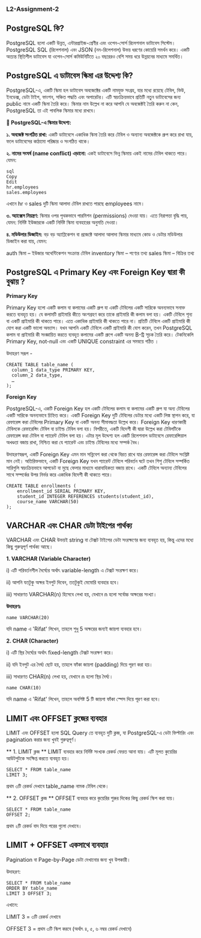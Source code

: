 ### L2-Assignment-2
## PostgreSQL কি?
PostgreSQL হলো একটি উন্নত, এন্টারপ্রাইজ-শ্রেণীর এবং ওপেন-সোর্স রিলেশনাল ডাটাবেস সিস্টেম। PostgreSQL SQL (রিলেশনাল) এবং JSON (নন-রিলেশনাল) উভয় ধরণের কোয়েরি সমর্থন করে। একটি অত্যন্ত স্থিতিশীল ডাটাবেস যা ওপেন-সোর্স কমিউনিটিতে ২০ বছরেরও বেশি সময় ধরে উন্নয়নের মাধ্যমে সমর্থিত।

## PostgreSQL এ ডাটাবেস স্কিমা এর উদ্দেশ্য কি?
PostgreSQL-এ, একটি স্কিমা হল ডাটাবেস অবজেক্টের একটি নামযুক্ত সংগ্রহ, যার মধ্যে রয়েছে টেবিল, ভিউ, ইনডেক্স, ডেটা টাইপ, ফাংশন, সঞ্চিত পদ্ধতি এবং অপারেটর। এটি স্বয়ংক্রিয়ভাবে প্রতিটি নতুন ডাটাবেসের জন্য public নামে একটি স্কিমা তৈরি করে। স্কিমার নাম উল্লেখ না করে আপনি যে অবজেক্টই তৈরি করুন না কেন, PostgreSQL তা এই পাবলিক স্কিমার মধ্যে রাখবে।

**🎯 PostgreSQL-এ স্কিমার উদ্দেশ্য:**

**১. অবজেক্ট সংগঠিত রাখা:**
একটি ডাটাবেসে একাধিক স্কিমা তৈরি করে টেবিল ও অন্যান্য অবজেক্টকে গ্রুপ করে রাখা যায়, ফলে ডাটাবেসের কাঠামো পরিষ্কার ও সংগঠিত থাকে।

**২. নামের সংঘর্ষ (name conflict) এড়ানো:**
একই ডাটাবেসে ভিন্ন স্কিমায় একই নামের টেবিল থাকতে পারে। যেমন:
```
sql
Copy
Edit
hr.employees
sales.employees
```
এখানে hr ও sales দুটি স্কিমা আলাদা টেবিল রাখতে পারছে employees নামে।

**৩. অ্যাক্সেস নিয়ন্ত্রণ:**
স্কিমার ওপর পৃথকভাবে পারমিশন (permissions) দেওয়া যায়। এতে নিরাপত্তা বৃদ্ধি পায়, যেমন: নির্দিষ্ট ইউজারকে একটি নির্দিষ্ট স্কিমা ব্যবহারের অনুমতি দেওয়া।

**৪. মডিউলার ডিজাইন:**
বড় বড় অ্যাপ্লিকেশন বা প্রজেক্টে আলাদা আলাদা স্কিমার মাধ্যমে কোড ও ডেটার মডিউলার ডিজাইন করা যায়, যেমন:

auth স্কিমা – ইউজার অথেন্টিকেশন সংক্রান্ত টেবিল
inventory স্কিমা – পণ্যের তথ্য
sales স্কিমা – বিক্রির তথ্য


## PostgreSQL এ Primary Key এবং Foreign Key দ্বারা কী বুঝায় ?

**Primary Key**

Primary Key হলো একটি কলাম বা কলামের একটি গ্রুপ যা একটি টেবিলের একটি সারিকে অনন্যভাবে সনাক্ত করতে ব্যবহৃত হয়। যে কলামটি প্রাইমারি কীতে অংশগ্রহণ করে তাকে প্রাইমারি কী কলাম বলা হয়। একটি টেবিলে শূন্য বা একটি প্রাইমারি কী থাকতে পারে। এতে একাধিক প্রাইমারি কী থাকতে পারে না। প্রতিটি টেবিলে একটি প্রাইমারি কী যোগ করা একটি ভালো অভ্যাস। যখন আপনি একটি টেবিলে একটি প্রাইমারি কী যোগ করেন, তখন PostgreSQL কলাম বা প্রাইমারি কী সংজ্ঞায়িত করতে ব্যবহৃত কলামের একটি গ্রুপে একটি অনন্য B-ট্রি সূচক তৈরি করে।
টেকনিকেলি Primary Key, not-null এবং একটি UNIQUE constraint এর সমন্বয়ে গঠিত ।

উদাহরণ সরূপ -
```
CREATE TABLE table_name (
  column_1 data_type PRIMARY KEY,
  column_2 data_type,
  …
);
```

**Foreign Key**

PostgreSQL-এ, একটি Foreign Key হল একটি টেবিলের কলাম বা কলামের একটি গ্রুপ যা অন্য টেবিলের একটি সারিকে অনন্যভাবে চিহ্নিত করে।
একটি Foreign Key দুটি টেবিলের ডেটার মধ্যে একটি লিঙ্ক স্থাপন করে, যা রেফারেন্স করা টেবিলের Primary Key বা একটি অনন্য সীমাবদ্ধতা উল্লেখ করে।
 Foreign Key ধারণকারী টেবিলকে রেফারেন্সিং টেবিল বা চাইল্ড টেবিল বলা হয়। বিপরীতে, একটি বিদেশী কী দ্বারা উল্লেখ করা টেবিলটিকে রেফারেন্স করা টেবিল বা প্যারেন্ট টেবিল বলা হয়। এটার মূল উদ্দেশ্য হল একটি রিলেশনাল ডাটাবেসে রেফারেন্সিয়াল অখণ্ডতা বজায় রাখা, নিশ্চিত করা যে প্যারেন্ট এবং চাইল্ড টেবিলের মধ্যে সম্পর্ক বৈধ।

উদাহরণস্বরূপ, একটি Foreign Key এমন মান সন্নিবেশ করা থেকে বিরত রাখে যার রেফারেন্স করা টেবিলে সংশ্লিষ্ট মান নেই।
অতিরিক্তভাবে, একটি Foreign Key যখন প্যারেন্ট টেবিলে পরিবর্তন ঘটে তখন শিশু টেবিলে সম্পর্কিত সারিগুলি স্বয়ংক্রিয়ভাবে আপডেট বা মুছে ফেলার মাধ্যমে ধারাবাহিকতা বজায় রাখে।
একটি টেবিলে অন্যান্য টেবিলের সাথে সম্পর্কের উপর নির্ভর করে একাধিক বিদেশী কী থাকতে পারে।

```
CREATE TABLE enrollments (
    enrollment_id SERIAL PRIMARY KEY,
    student_id INTEGER REFERENCES students(student_id),
    course_name VARCHAR(50)
);

```

## VARCHAR এবং CHAR ডেটা টাইপের পার্থক্য 

VARCHAR এবং CHAR উভয়ই string বা টেক্সট টাইপের ডেটা সংরক্ষণের জন্য ব্যবহৃত হয়, কিন্তু এদের মধ্যে কিছু গুরুত্বপূর্ণ পার্থক্য আছে।

**1. VARCHAR (Variable Character)**

i) এটি পরিবর্তনশীল দৈর্ঘ্যের অর্থাৎ variable-length এ টেক্সট সংরক্ষণ করে।

ii) আপনি যতটুকু অক্ষর ইনপুট দিবেন, ততটুকুই মেমোরি ব্যবহার হবে।

iii) সাধারণত VARCHAR(n) হিসেবে লেখা হয়, যেখানে n হলো সর্বোচ্চ অক্ষরের সংখ্যা।

**উদাহরণঃ**
```
name VARCHAR(20)
```
যদি name এ 'Rifat' লিখেন, তাহলে শুধু 5 অক্ষরের জন্যই জায়গা ব্যবহার হবে।

**2. CHAR (Character)**

i)  এটি স্থির দৈর্ঘ্যের অর্থাৎ fixed-length টেক্সট সংরক্ষণ করে।

ii) যদি ইনপুট এর দৈর্ঘ্য ছোট হয়, তাহলে ফাঁকা জায়গা (padding) দিয়ে পূরণ করা হয়।

iii) সাধারণত CHAR(n) লেখা হয়, যেখানে n হলো স্থির দৈর্ঘ্য।

```
name CHAR(10)
```
যদি name এ 'Rifat' লিখেন, তাহলে অবশিষ্ট  5 টি জায়গা ফাঁকা স্পেস দিয়ে পূরণ করা হবে।

## LIMIT এবং OFFSET ক্লজের ব্যবহার
LIMIT এবং OFFSET হলো SQL Query তে ব্যবহৃত দুটি ক্লজ, যা PostgreSQL-এ ডেটা ফিল্টারিং এবং pagination করার জন্য খুবই গুরুত্বপূর্ণ।

** 1. LIMIT ক্লজ **
LIMIT ব্যবহার করে নির্দিষ্ট সংখ্যক রেকর্ড ফেরত আনা যায়। এটি মূলত কুয়েরির আউটপুটকে সংক্ষিপ্ত করতে ব্যবহৃত হয়।
 ```
SELECT * FROM table_name
LIMIT 3;
```
প্রথম ৩টি রেকর্ড দেখাবে table_name নামক টেবিল থেকে।

** 2. OFFSET ক্লজ **
OFFSET ব্যবহার করে কুয়েরির শুরুর দিকের কিছু রেকর্ড স্কিপ করা যায়।

```
SELECT * FROM table_name
OFFSET 2;
```
 প্রথম ২টি রেকর্ড বাদ দিয়ে পরের গুলো দেখাবে।


## LIMIT + OFFSET একসাথে ব্যবহার

 Pagination বা Page-by-Page ডেটা দেখানোর জন্য খুব উপকারী।
 
 উদাহরণ:

```
SELECT * FROM table_name
ORDER BY table_name
LIMIT 3 OFFSET 3;
```
এখানে:

LIMIT 3 = ৩টি রেকর্ড দেখাবে

OFFSET 3 = প্রথম ৩টি স্কিপ করবে (অর্থাৎ ৪, ৫, ৬ নম্বর রেকর্ড দেখাবে)




